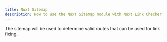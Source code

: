 ```yaml
---
title: Nuxt Sitemap
description: How to use the Nuxt Sitemap module with Nuxt Link Checker.
---
```


The sitemap will be used to determine valid routes that can be used for link fixing.
